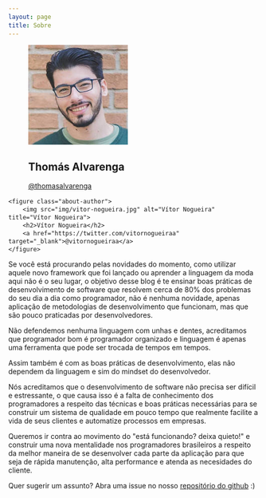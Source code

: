 ```yaml
---
layout: page
title: Sobre
---
```


<div class="clearfix">
    <figure class="about-author">
        <img src="img/thomas-alvarenga.jpg" alt="Thomás Alvarenga" title="Thomás Alvarenga">
        <h2>Thomás Alvarenga</h2>
        <a href="https://twitter.com/thomasalvarenga" target="_blank">@thomasalvarenga</a>
    </figure>
    
    <figure class="about-author">
        <img src="img/vitor-nogueira.jpg" alt="Vítor Nogueira" title="Vítor Nogueira">
        <h2>Vítor Nogueira</h2>
        <a href="https://twitter.com/vitornogueiraa" target="_blank">@vitornogueiraa</a>
    </figure>
</div>

Se você está procurando pelas novidades do momento, como utilizar aquele novo framework que foi lançado ou aprender a linguagem da moda aqui não é o seu lugar, o objetivo desse blog é te ensinar boas práticas de desenvolvimento de software que resolvem cerca de 80% dos problemas do seu dia a dia como programador, não é nenhuma novidade, apenas aplicação de metodologias de desenvolvimento que funcionam, mas que são pouco praticadas por desenvolvedores.

Não defendemos nenhuma linguagem com unhas e dentes, acreditamos que programador bom é programador organizado e linguagem é apenas uma ferramenta que pode ser trocada de tempos em tempos.

Assim também é com as boas práticas de desenvolvimento, elas não dependem da linguagem e sim do mindset do desenvolvedor.

Nós acreditamos que o desenvolvimento de software não precisa ser difícil e estressante, o que causa isso é a falta de conhecimento dos programadores a respeito das técnicas e boas práticas necessárias para se construir um sistema de qualidade em pouco tempo que realmente facilite a vida de seus clientes e automatize processos em empresas.

Queremos ir contra ao movimento do "está funcionando? deixa quieto!" e construir uma nova mentalidade nos programadores brasileiros a respeito da melhor maneira de se desenvolver cada parte da aplicação para que seja de rápida manutenção, alta performance e atenda as necesidades do cliente.

Quer sugerir um assunto? Abra uma issue no nosso [repositório do github](https://github.com/mindsetboaspraticas/mindsetboaspraticas.github.io/issues/new) :)